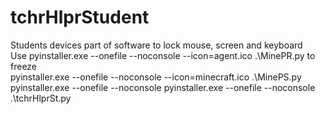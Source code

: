 # tchrHlprStudent
Students devices part of software to lock mouse, screen and keyboard  
Use pyinstaller.exe --onefile --noconsole --icon=agent.ico .\MinePR.py to freeze  
pyinstaller.exe --onefile --noconsole --icon=minecraft.ico .\MinePS.py  
pyinstaller.exe --onefile --noconsole pyinstaller.exe --onefile --noconsole .\tchrHlprSt.py  
